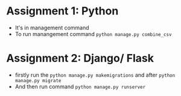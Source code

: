 # Assignment 1: Python 
 - It's in management command
 - To run manangement command `python manage.py combine_csv`

# Assignment 2: Django/ Flask
 - firstly run the `python manage.py makemigrations` and after `python manage.py migrate`
 - And then run command `python manage.py runserver`
